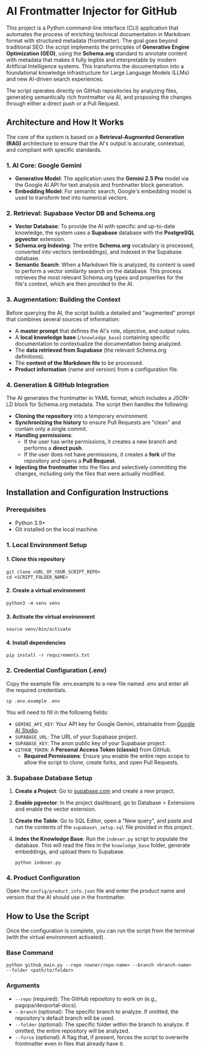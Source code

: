 # **AI Frontmatter Injector for GitHub**

This project is a Python command-line interface (CLI) application that automates the process of enriching technical documentation in Markdown format with structured metadata (frontmatter). The goal goes beyond traditional SEO: the script implements the principles of **Generative Engine Optimization (GEO)**, using the **Schema.org** standard to annotate content with metadata that makes it fully legible and interpretable by modern Artificial Intelligence systems. This transforms the documentation into a foundational knowledge infrastructure for Large Language Models (LLMs) and new AI-driven search experiences.

The script operates directly on GitHub repositories by analyzing files, generating semantically rich frontmatter via AI, and proposing the changes through either a direct push or a Pull Request.

## **Architecture and How It Works**

The core of the system is based on a **Retrieval-Augmented Generation (RAG)** architecture to ensure that the AI's output is accurate, contextual, and compliant with specific standards.

### **1. AI Core: Google Gemini**

* **Generative Model**: The application uses the **Gemini 2.5 Pro** model via the Google AI API for text analysis and frontmatter block generation.  
* **Embedding Model**: For semantic search, Google's embedding model is used to transform text into numerical vectors.

### **2. Retrieval: Supabase Vector DB and Schema.org**

* **Vector Database**: To provide the AI with specific and up-to-date knowledge, the system uses a **Supabase** database with the **PostgreSQL pgvector** extension.  
* **Schema.org Indexing**: The entire **Schema.org** vocabulary is processed, converted into vectors (embeddings), and indexed in the Supabase database.  
* **Semantic Search**: When a Markdown file is analyzed, its content is used to perform a vector similarity search on the database. This process retrieves the most relevant Schema.org types and properties for the file's context, which are then provided to the AI.

### **3. Augmentation: Building the Context**

Before querying the AI, the script builds a detailed and "augmented" prompt that combines several sources of information:

* A **master prompt** that defines the AI's role, objective, and output rules.  
* A **local knowledge base** (`/knowledge_base`) containing specific documentation to contextualize the documentation being analyzed.  
* The **data retrieved from Supabase** (the relevant Schema.org definitions).  
* The **content of the Markdown file** to be processed.  
* **Product information** (name and version) from a configuration file.

### **4. Generation & GitHub Integration**

The AI generates the frontmatter in YAML format, which includes a JSON-LD block for Schema.org metadata. The script then handles the following:

* **Cloning the repository** into a temporary environment.  
* **Synchronizing the history** to ensure Pull Requests are "clean" and contain only a single commit.  
* **Handling permissions**:  
  * If the user has write permissions, it creates a new branch and performs a **direct push**.  
  * If the user does not have permissions, it creates a **fork** of the repository and opens a **Pull Request**.  
* **Injecting the frontmatter** into the files and selectively committing the changes, including only the files that were actually modified.

## **Installation and Configuration Instructions**

### **Prerequisites**

* Python 3.9+  
* Git installed on the local machine.

### **1. Local Environment Setup**

#### 1. Clone this repository  
```
git clone <URL_OF_YOUR_SCRIPT_REPO>  
cd <SCRIPT_FOLDER_NAME>
```
#### 2. Create a virtual environment  
`python3 -m venv venv`

#### 3. Activate the virtual environment  
`source venv/bin/activate`

#### 4. Install dependencies  
`pip install -r requirements.txt`

### **2. Credential Configuration (.env)**

Copy the example file .env.example to a new file named .env and enter all the required credentials.

`cp .env.example .env`

You will need to fill in the following fields:

* `GEMINI_API_KEY`: Your API key for Google Gemini, obtainable from [Google AI Studio](https://aistudio.google.com/app/apikey).  
* `SUPABASE_URL`: The URL of your Supabase project.  
* `SUPABASE_KEY`: The anon public key of your Supabase project.  
* `GITHUB_TOKEN`: A **Personal Access Token (classic)** from GitHub.  
  * **Required Permissions**: Ensure you enable the entire repo scope to allow the script to clone, create forks, and open Pull Requests.

### **3. Supabase Database Setup**

1. **Create a Project**: Go to [supabase.com](https://supabase.com) and create a new project.  
2. **Enable pgvector**: In the project dashboard, go to Database \> Extensions and enable the vector extension.  
3. **Create the Table**: Go to SQL Editor, open a "New query", and paste and run the contents of the `supabase\_setup.sql` file provided in this project.  
4. **Index the Knowledge Base**: Run the `indexer.py` script to populate the database. This will read the files in the `knowledge_base` folder, generate embeddings, and upload them to Supabase.  


   `python indexer.py`

### **4. Product Configuration**

Open the `config/product_info.json` file and enter the product name and version that the AI should use in the frontmatter.

## **How to Use the Script**

Once the configuration is complete, you can run the script from the terminal (with the virtual environment activated).

### **Base Command**

`python github_main.py --repo <owner/repo-name> --branch <branch-name> --folder <path/to/folder>`

### **Arguments**

* `--repo` (required): The GitHub repository to work on (e.g., pagopa/devportal-docs).  
* `--branch` (optional): The specific branch to analyze. If omitted, the repository's default branch will be used.  
* `--folder` (optional): The specific folder within the branch to analyze. If omitted, the entire repository will be analyzed.  
* `--force` (optional): A flag that, if present, forces the script to overwrite frontmatter even in files that already have it.

